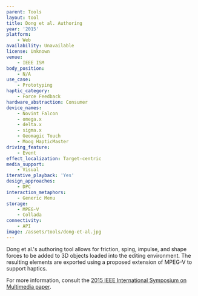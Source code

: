 ```yaml
---
parent: Tools
layout: tool
title: Dong et al. Authoring
year: '2015'
platform:
    - Web
availability: Unavailable
license: Unknown
venue:
    - IEEE ISM
body_position:
    - N/A
use_case:
    - Prototyping
haptic_category:
    - Force Feedback
hardware_abstraction: Consumer
device_names:
    - Novint Falcon
    - omega.x
    - delta.x
    - sigma.x
    - Geomagic Touch
    - Moog HapticMaster
driving_feature:
    - Event
effect_localization: Target-centric
media_support:
    - Visual
iterative_playback: 'Yes'
design_approaches:
    - DPC
interaction_metaphors:
    - Generic Menu
storage:
    - MPEG-V
    - Collada
connectivity:
    - API
image: /assets/tools/dong-et-al.jpg
---
```

Dong et al.'s authoring tool allows for friction, sping, impulse, and shape forces to be added to 3D objects loaded into the editing environment. The resulting elements are exported using a proposed extension of MPEG-V to support haptics.

For more information, consult the [2015 IEEE International Symposium on Multimedia paper](https://doi.org/10.1109/ISM.2015.71).
